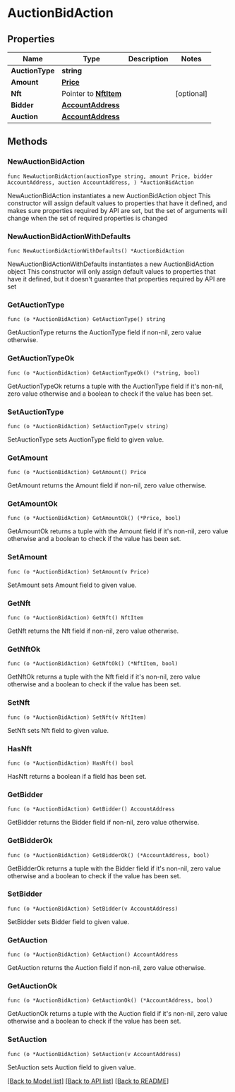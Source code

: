 # AuctionBidAction

## Properties

Name | Type | Description | Notes
------------ | ------------- | ------------- | -------------
**AuctionType** | **string** |  | 
**Amount** | [**Price**](Price.md) |  | 
**Nft** | Pointer to [**NftItem**](NftItem.md) |  | [optional] 
**Bidder** | [**AccountAddress**](AccountAddress.md) |  | 
**Auction** | [**AccountAddress**](AccountAddress.md) |  | 

## Methods

### NewAuctionBidAction

`func NewAuctionBidAction(auctionType string, amount Price, bidder AccountAddress, auction AccountAddress, ) *AuctionBidAction`

NewAuctionBidAction instantiates a new AuctionBidAction object
This constructor will assign default values to properties that have it defined,
and makes sure properties required by API are set, but the set of arguments
will change when the set of required properties is changed

### NewAuctionBidActionWithDefaults

`func NewAuctionBidActionWithDefaults() *AuctionBidAction`

NewAuctionBidActionWithDefaults instantiates a new AuctionBidAction object
This constructor will only assign default values to properties that have it defined,
but it doesn't guarantee that properties required by API are set

### GetAuctionType

`func (o *AuctionBidAction) GetAuctionType() string`

GetAuctionType returns the AuctionType field if non-nil, zero value otherwise.

### GetAuctionTypeOk

`func (o *AuctionBidAction) GetAuctionTypeOk() (*string, bool)`

GetAuctionTypeOk returns a tuple with the AuctionType field if it's non-nil, zero value otherwise
and a boolean to check if the value has been set.

### SetAuctionType

`func (o *AuctionBidAction) SetAuctionType(v string)`

SetAuctionType sets AuctionType field to given value.


### GetAmount

`func (o *AuctionBidAction) GetAmount() Price`

GetAmount returns the Amount field if non-nil, zero value otherwise.

### GetAmountOk

`func (o *AuctionBidAction) GetAmountOk() (*Price, bool)`

GetAmountOk returns a tuple with the Amount field if it's non-nil, zero value otherwise
and a boolean to check if the value has been set.

### SetAmount

`func (o *AuctionBidAction) SetAmount(v Price)`

SetAmount sets Amount field to given value.


### GetNft

`func (o *AuctionBidAction) GetNft() NftItem`

GetNft returns the Nft field if non-nil, zero value otherwise.

### GetNftOk

`func (o *AuctionBidAction) GetNftOk() (*NftItem, bool)`

GetNftOk returns a tuple with the Nft field if it's non-nil, zero value otherwise
and a boolean to check if the value has been set.

### SetNft

`func (o *AuctionBidAction) SetNft(v NftItem)`

SetNft sets Nft field to given value.

### HasNft

`func (o *AuctionBidAction) HasNft() bool`

HasNft returns a boolean if a field has been set.

### GetBidder

`func (o *AuctionBidAction) GetBidder() AccountAddress`

GetBidder returns the Bidder field if non-nil, zero value otherwise.

### GetBidderOk

`func (o *AuctionBidAction) GetBidderOk() (*AccountAddress, bool)`

GetBidderOk returns a tuple with the Bidder field if it's non-nil, zero value otherwise
and a boolean to check if the value has been set.

### SetBidder

`func (o *AuctionBidAction) SetBidder(v AccountAddress)`

SetBidder sets Bidder field to given value.


### GetAuction

`func (o *AuctionBidAction) GetAuction() AccountAddress`

GetAuction returns the Auction field if non-nil, zero value otherwise.

### GetAuctionOk

`func (o *AuctionBidAction) GetAuctionOk() (*AccountAddress, bool)`

GetAuctionOk returns a tuple with the Auction field if it's non-nil, zero value otherwise
and a boolean to check if the value has been set.

### SetAuction

`func (o *AuctionBidAction) SetAuction(v AccountAddress)`

SetAuction sets Auction field to given value.



[[Back to Model list]](../README.md#documentation-for-models) [[Back to API list]](../README.md#documentation-for-api-endpoints) [[Back to README]](../README.md)


